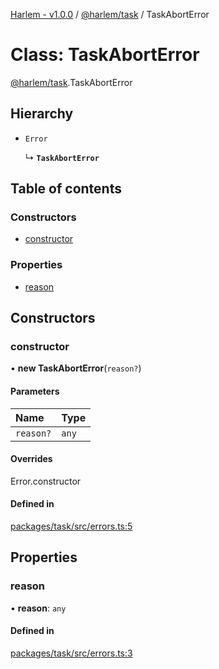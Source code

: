 [Harlem - v1.0.0](../index.md) / [@harlem/task](../modules/harlem_task.md) / TaskAbortError

# Class: TaskAbortError

[@harlem/task](../modules/harlem_task.md).TaskAbortError

## Hierarchy

- `Error`

  ↳ **`TaskAbortError`**

## Table of contents

### Constructors

- [constructor](harlem_task.TaskAbortError.md#constructor)

### Properties

- [reason](harlem_task.TaskAbortError.md#reason)

## Constructors

### constructor

• **new TaskAbortError**(`reason?`)

#### Parameters

| Name | Type |
| :------ | :------ |
| `reason?` | `any` |

#### Overrides

Error.constructor

#### Defined in

[packages/task/src/errors.ts:5](https://github.com/andrewcourtice/harlem/blob/ca8d117/packages/task/src/errors.ts#L5)

## Properties

### reason

• **reason**: `any`

#### Defined in

[packages/task/src/errors.ts:3](https://github.com/andrewcourtice/harlem/blob/ca8d117/packages/task/src/errors.ts#L3)
